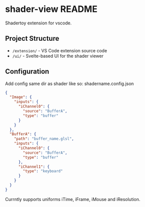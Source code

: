 # shader-view README

Shadertoy extension for vscode.

## Project Structure

- `/extension/` - VS Code extension source code
- `/ui/` - Svelte-based UI for the shader viewer

## Configuration

Add config same dir as shader like so: shadername.config.json

```json
{
  "Image": {
    "inputs": {
      "iChannel0": {
        "source": "BufferA",
        "type": "buffer"
      }
    }
  },
  "BufferA": {
    "path": "buffer_name.glsl",
    "inputs": {
      "iChannel0": {
        "source": "BufferA",
        "type": "buffer"
      },
      "iChannel1": {
        "type": "keyboard"
      }
    }
  }
}
```

Currntly supports uniforms iTime, iFrame, iMouse and iResolution.
